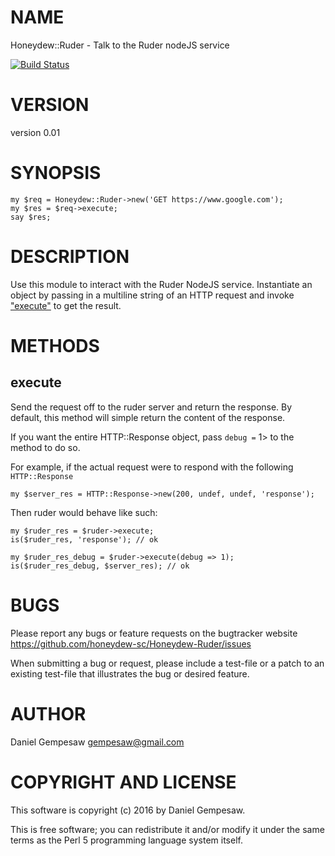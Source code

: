 # NAME

Honeydew::Ruder - Talk to the Ruder nodeJS service

[![Build Status](https://travis-ci.org/honeydew-sc/Honeydew-Ruder.svg?branch=master)](https://travis-ci.org/honeydew-sc/Honeydew-Ruder)

# VERSION

version 0.01

# SYNOPSIS

    my $req = Honeydew::Ruder->new('GET https://www.google.com');
    my $res = $req->execute;
    say $res;

# DESCRIPTION

Use this module to interact with the Ruder NodeJS service. Instantiate
an object by passing in a multiline string of an HTTP request and
invoke ["execute"](#execute) to get the result.

# METHODS

## execute

Send the request off to the ruder server and return the response. By
default, this method will simple return the content of the
response.

If you want the entire HTTP::Response object, pass `debug =` 1> to
the method to do so.

For example, if the actual request were to respond with the following
`HTTP::Response`

    my $server_res = HTTP::Response->new(200, undef, undef, 'response');

Then ruder would behave like such:

    my $ruder_res = $ruder->execute;
    is($ruder_res, 'response'); // ok

    my $ruder_res_debug = $ruder->execute(debug => 1);
    is($ruder_res_debug, $server_res); // ok

# BUGS

Please report any bugs or feature requests on the bugtracker website
https://github.com/honeydew-sc/Honeydew-Ruder/issues

When submitting a bug or request, please include a test-file or a
patch to an existing test-file that illustrates the bug or desired
feature.

# AUTHOR

Daniel Gempesaw <gempesaw@gmail.com>

# COPYRIGHT AND LICENSE

This software is copyright (c) 2016 by Daniel Gempesaw.

This is free software; you can redistribute it and/or modify it under
the same terms as the Perl 5 programming language system itself.
